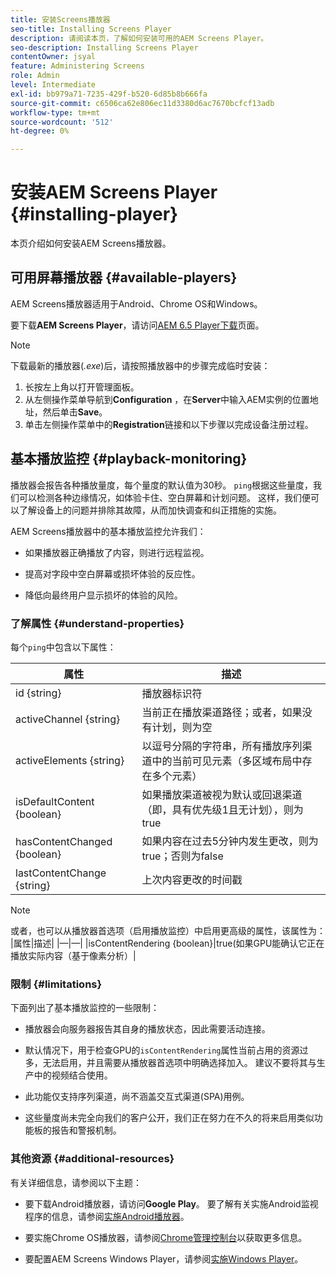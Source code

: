 ```yaml
---
title: 安装Screens播放器
seo-title: Installing Screens Player
description: 请阅读本页，了解如何安装可用的AEM Screens Player。
seo-description: Installing Screens Player
contentOwner: jsyal
feature: Administering Screens
role: Admin
level: Intermediate
exl-id: bb979a71-7235-429f-b520-6d85b8b666fa
source-git-commit: c6506ca62e806ec11d3380d6ac7670bcfcf13adb
workflow-type: tm+mt
source-wordcount: '512'
ht-degree: 0%

---
```


# 安装AEM Screens Player {#installing-player}

本页介绍如何安装AEM Screens播放器。

## 可用屏幕播放器 {#available-players}

AEM Screens播放器适用于Android、Chrome OS和Windows。

要下载&#x200B;**AEM Screens Player**，请访问[AEM 6.5 Player下载](https://download.macromedia.com/screens/)页面。

>[!NOTE]
>
>下载最新的播放器(*.exe*)后，请按照播放器中的步骤完成临时安装：
>
>1. 长按左上角以打开管理面板。
>1. 从左侧操作菜单导航到&#x200B;**Configuration** ，在&#x200B;**Server**&#x200B;中输入AEM实例的位置地址，然后单击&#x200B;**Save**。
>1. 单击左侧操作菜单中的&#x200B;**Registration**&#x200B;链接和以下步骤以完成设备注册过程。


## 基本播放监控 {#playback-monitoring}

播放器会报告各种播放量度，每个量度的默认值为30秒。 `ping`根据这些量度，我们可以检测各种边缘情况，如体验卡住、空白屏幕和计划问题。 这样，我们便可以了解设备上的问题并排除其故障，从而加快调查和纠正措施的实施。

AEM Screens播放器中的基本播放监控允许我们：

* 如果播放器正确播放了内容，则进行远程监视。

* 提高对字段中空白屏幕或损坏体验的反应性。

* 降低向最终用户显示损坏的体验的风险。

### 了解属性 {#understand-properties}

每个`ping`中包含以下属性：

| 属性 | 描述 |
|---|---|
| id {string} | 播放器标识符 |
| activeChannel {string} | 当前正在播放渠道路径；或者，如果没有计划，则为空 |
| activeElements {string} | 以逗号分隔的字符串，所有播放序列渠道中的当前可见元素（多区域布局中存在多个元素） |
| isDefaultContent {boolean} | 如果播放渠道被视为默认或回退渠道（即，具有优先级1且无计划），则为true |
| hasContentChanged {boolean} | 如果内容在过去5分钟内发生更改，则为true；否则为false |
| lastContentChange {string} | 上次内容更改的时间戳 |

>[!NOTE]
>或者，也可以从播放器首选项（启用播放监控）中启用更高级的属性，该属性为：
>|属性|描述|
>|—|—|
>|isContentRendering {boolean}|true(如果GPU能确认它正在播放实际内容（基于像素分析）|

### 限制 {#limitations}

下面列出了基本播放监控的一些限制：

* 播放器会向服务器报告其自身的播放状态，因此需要活动连接。

* 默认情况下，用于检查GPU的`isContentRendering`属性当前占用的资源过多，无法启用，并且需要从播放器首选项中明确选择加入。 建议不要将其与生产中的视频结合使用。

* 此功能仅支持序列渠道，尚不涵盖交互式渠道(SPA)用例。

* 这些量度尚未完全向我们的客户公开，我们正在努力在不久的将来启用类似功能板的报告和警报机制。

### 其他资源 {#additional-resources}

有关详细信息，请参阅以下主题：

* 要下载Android播放器，请访问&#x200B;**Google Play**。 要了解有关实施Android监视程序的信息，请参阅[实施Android播放器](implementing-android-player.md)。

* 要实施Chrome OS播放器，请参阅[Chrome管理控制台](implementing-chrome-os-player.md)以获取更多信息。

* 要配置AEM Screens Windows Player，请参阅[实施Windows Player](implementing-windows-player.md)。
